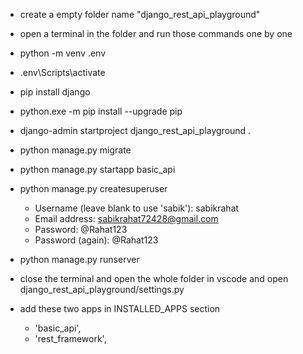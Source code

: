 - create a empty folder name "django_rest_api_playground"

- open a terminal in the folder and run those commands one by one

- python -m venv .env

- .env\Scripts\activate

- pip install django

- python.exe -m pip install --upgrade pip

- django-admin startproject django_rest_api_playground .

- python manage.py migrate

- python manage.py startapp basic_api

- python manage.py createsuperuser
	- Username (leave blank to use 'sabik'): sabikrahat
	- Email address: sabikrahat72428@gmail.com
	- Password: @Rahat123
	- Password (again): @Rahat123

- python manage.py runserver

- close the terminal and open the whole folder in vscode and open django_rest_api_playground/settings.py

- add these two apps in INSTALLED_APPS section
	- 'basic_api',
	- 'rest_framework',